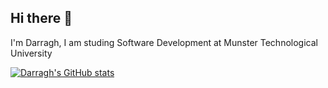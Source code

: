 ## Hi there 👋

I'm Darragh, I am studing Software Development at Munster Technological University

[![Darragh's GitHub stats](https://github-readme-stats.vercel.app/api?username=darragh-kelly&show_icons=true&theme=tokyonight&hide+border=true)](https://github.com/anuraghazra/github-readme-stats)
